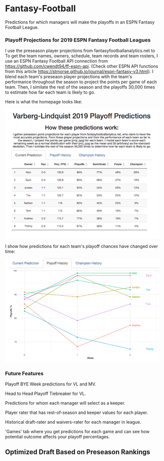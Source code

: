 # Fantasy-Football
Predictions for which managers will make the playoffs in an ESPN Fantasy Football League.

### Playoff Projections for 2019 ESPN Fantasy Football Leagues
I use the preseason player projections from fantasyfootballanalytics.net to 
To get the team names, owners, schedule, team records and team rosters, I use an ESPN Fantasy Football API connection from https://github.com/cwendt94/ff-espn-api. (Check other ESPN API functions from this article https://stmorse.github.io/journal/espn-fantasy-v3.html).
I blend each team's preseaon player projections wtih the team's performance throughout the season to project the points per game of each team. Then, I similate the rest of the season and the playoffs 30,000 times to estimate how far each team is likely to go.

Here is what the homepage looks like:

![homepage](https://github.com/nkvarberg/Fantasy-Football/blob/master/Screenshots/Homepageright.png)


I show how predictions for each team's playoff chances have changed over time:

![playoffs](https://github.com/nkvarberg/Fantasy-Football/blob/master/Screenshots/Playoffs.png)

### Future Features
Playoff BYE Week predictions for VL and MV.

Head to Head Playoff Tiebreaker for VL.

Predictions for whom each manager will select as a keeper.

Player rater that has rest-of-season and keeper values for each player.

Historical draft-rater and waivers-rater for each manager in league.

'Games' tab where you get predictions for each game and can see how potential outcome affects your playoff percentages.

## Optimized Draft Based on Preseason Rankings
